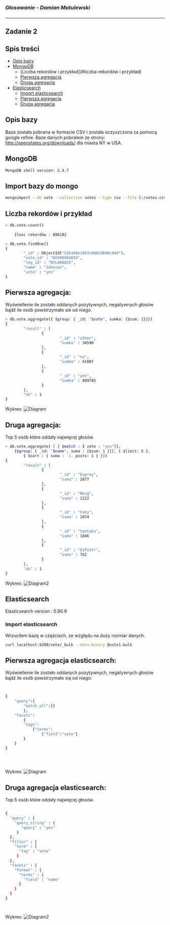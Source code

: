 ### *Głosowanie - Damian Matulewski*
###
----

## Zadanie 2 

## Spis treści 
* [Opis bazy](#opis-bazy) 
* [MongoDB](#mongodb) 
	* [Liczba rekordów i przykład](#liczba-rekordów i przykład) 
	* [Pierwsza agregacja](#pierwsza-agregacja) 
	* [Druga agregacja](#druga-agregacja) 
* [Elasticsearch](#elasticsearch) 
	* [Import elasticsearch](#import-elasticsearch) 
	* [Pierwsza agregacja](#pierwsza-agregacja-elasticsearch) 
	* [Druga agregacja](#druga-agregacja-elasticsearch)
   

## Opis bazy

Baza została pobrana w formacie CSV i została oczyszczona za pomocą google refine.
Baze danych pobralem ze strony: http://openstates.org/downloads/ dla miasta NY w USA.

## MongoDB

```bash
MongoDB shell version: 2.4.7
```

## Import bazy do mongo

```bash
mongoimport --db vote --collection votes --type csv --file C:/votes.csv
```
## Liczba rekordów i przykład
```bash
> db.vote.count()
     
    Ilosc rekordów : 886182

> db.vote.findOne()
{
        "_id" : ObjectId("52b349e1093c8062d690c84d"),
        "vote_id" : "NYV00004655",
        "leg_id" : "NYL000025",
        "name" : "Johnson",
        "vote" : "yes"
}
```

## Pierwsza agregacja:
Wyświetlenie ile zostało oddanych pozytywnych, negatywnych głosów bądź ile osób powstrzymało sie od niego.

```bash
> db.vote.aggregate({ $group: { _id: "$vote", sumka: {$sum: 1}}})
{
        "result" : [
                {
                        "_id" : "other",
                        "sumka" : 34590
                },
                {
                        "_id" : "no",
                        "sumka" : 41807
                },
                {
                        "_id" : "yes",
                        "sumka" : 809785
                }
        ],
        "ok" : 1
}


```

Wykres:
![Diagram](../images/dmatulewski/diagram1.png)

## Druga agregacja:
Top 5 osób które oddały najwięcej głosów.
   
```bash
> db.vote.aggregate( [ { $match : { vote : "yes"}}, 
	{$group: { _id: "$name", suma : {$sum: 1 }}}, { $limit: 5 }, 
		{ $sort : { suma : -1, posts: 1 } }])
{
        "result" : [
                {
                        "_id" : "Duprey",
                        "suma" : 2877
                },
                {
                        "_id" : "Meng",
                        "suma" : 1222
                },
                {
                        "_id" : "Fahy",
                        "suma" : 1074
                },
                {
                        "_id" : "Santaba",
                        "suma" : 1046
                },
                {
                        "_id" : "DiPietr",
                        "suma" : 762
                }
        ],
        "ok" : 1
}
```


Wykres:
![Diagram2](../images/dmatulewski/diagram2.png)

## Elasticsearch

Elasticsearch version : 0.90.9

### Import elasticsearch
Wrzuciłem bazę w częściach, ze względu na duży rozmiar danych.
 
```bash
curl localhost:9200/vote/_bulk --data-binary @vote1.bulk
```
## Pierwsza agregacja elasticsearch:

Wyświetlenie ile zostało oddanych pozytywnych, negatywnych głosów bądź ile osób powstrzymało się od niego:

```bash   

 
{
	"query":{
		"match_all":{}
		},
	"facets":
		{
		"tags":
			{"terms":
				{"field":"vote"}
		}
	}
}
		
		



```
Wykres:
![Diagram](../images/dmatulewski/diagram1.png)

## Druga agregacja elasticsearch:

Top 5 osób które oddały najwięcej głosów.

```bash

{
  "query" : {
    "query_string" : {
       "query" : "yes"
     }
  },
  "filter" : {
    "term" : {
      "tag" : "vote"
     }
  },
  "facets" : {
    "format" : {
      "terms" : {
        "field" : "name"
      }
    }
  }
}




```
Wykres:
![Diagram2](../images/dmatulewski/diagram2.png)
